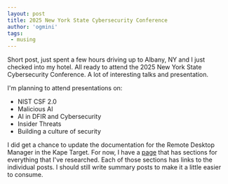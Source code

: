 ```yaml
---
layout: post
title: 2025 New York State Cybersecurity Conference
author: 'ogmini'
tags:
 - musing
---
```


Short post, just spent a few hours driving up to Albany, NY and I just checked into my hotel. All ready to attend the 2025 New York State Cybersecurity Conference. A lot of interesting talks and presentation. 

I'm planning to attend presentations on:

- NIST CSF 2.0
- Malicious AI
- AI in DFIR and Cybersecurity
- Insider Threats
- Building a culture of security

I did get a chance to update the documentation for the Remote Desktop Manager in the Kape Target. For now, I have a [page](https://ogmini.github.io/research) that has sections for everything that I've researched. Each of those sections has links to the individual posts. I should still write summary posts to make it a little easier to consume. 
